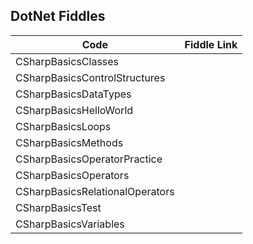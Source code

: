 ## DotNet Fiddles


|Code  |Fiddle Link  |
|---------|---------|
| CSharpBasicsClasses    |         |
| CSharpBasicsControlStructures    |         |
| CSharpBasicsDataTypes    |         |
| CSharpBasicsHelloWorld    |         |
| CSharpBasicsLoops    |         |
| CSharpBasicsMethods | |
| CSharpBasicsOperatorPractice | |
| CSharpBasicsOperators | |
| CSharpBasicsRelationalOperators | |
| CSharpBasicsTest | |
| CSharpBasicsVariables | |

